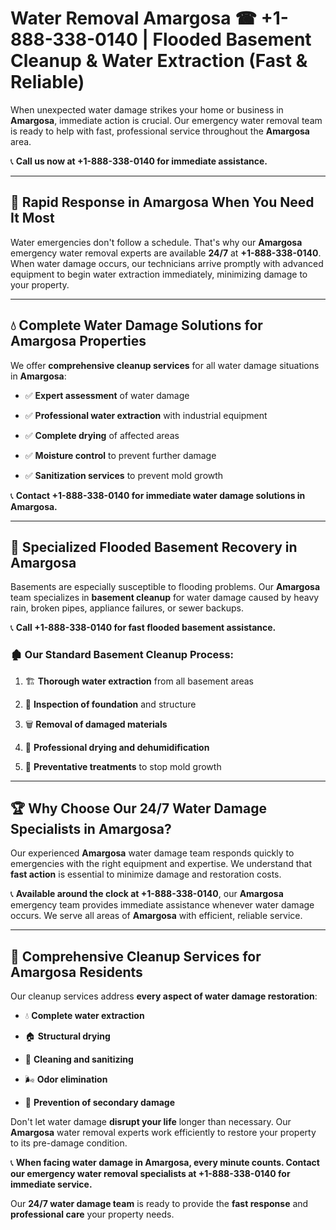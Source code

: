 # Water Removal Amargosa ☎ +1-888-338-0140 | Flooded Basement Cleanup & Water Extraction (Fast & Reliable)

When unexpected water damage strikes your home or business in **Amargosa**, immediate action is crucial. Our emergency water removal team is ready to help with fast, professional service throughout the **Amargosa** area. 

📞 **Call us now at +1-888-338-0140 for immediate assistance.**
---
## 🚀 Rapid Response in Amargosa When You Need It Most
Water emergencies don't follow a schedule. That's why our **Amargosa** emergency water removal experts are available **24/7** at **+1-888-338-0140**. When water damage occurs, our technicians arrive promptly with advanced equipment to begin water extraction immediately, minimizing damage to your property.
---
## 💧 Complete Water Damage Solutions for Amargosa Properties
We offer **comprehensive cleanup services** for all water damage situations in **Amargosa**:
- ✅ **Expert assessment** of water damage  
- ✅ **Professional water extraction** with industrial equipment  
- ✅ **Complete drying** of affected areas  
- ✅ **Moisture control** to prevent further damage  
- ✅ **Sanitization services** to prevent mold growth  
📞 **Contact +1-888-338-0140 for immediate water damage solutions in Amargosa.**
---
## 🌊 Specialized Flooded Basement Recovery in Amargosa
Basements are especially susceptible to flooding problems. Our **Amargosa** team specializes in **basement cleanup** for water damage caused by heavy rain, broken pipes, appliance failures, or sewer backups. 
📞 **Call +1-888-338-0140 for fast flooded basement assistance.**
### 🏚️ Our Standard Basement Cleanup Process:
1. 🏗️ **Thorough water extraction** from all basement areas  
2. 🔎 **Inspection of foundation** and structure  
3. 🗑️ **Removal of damaged materials**  
4. 💨 **Professional drying and dehumidification**  
5. 🚫 **Preventative treatments** to stop mold growth  
---
## 🏆 Why Choose Our 24/7 Water Damage Specialists in Amargosa?
Our experienced **Amargosa** water damage team responds quickly to emergencies with the right equipment and expertise. We understand that **fast action** is essential to minimize damage and restoration costs.
📞 **Available around the clock at +1-888-338-0140**, our **Amargosa** emergency team provides immediate assistance whenever water damage occurs. We serve all areas of **Amargosa** with efficient, reliable service.
---
## 🧹 Comprehensive Cleanup Services for Amargosa Residents
Our cleanup services address **every aspect of water damage restoration**:
- 💧 **Complete water extraction**  
- 🏠 **Structural drying**  
- 🧼 **Cleaning and sanitizing**  
- 🌬️ **Odor elimination**  
- 🚫 **Prevention of secondary damage**  
Don't let water damage **disrupt your life** longer than necessary. Our **Amargosa** water removal experts work efficiently to restore your property to its pre-damage condition.
📞 **When facing water damage in Amargosa, every minute counts. Contact our emergency water removal specialists at +1-888-338-0140 for immediate service.**
Our **24/7 water damage team** is ready to provide the **fast response** and **professional care** your property needs.
